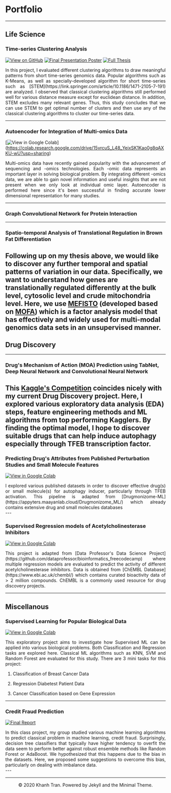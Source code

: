 # Portfolio
---

## Life Science 
### Time-series Clustering Analysis

[![View on GitHub](https://img.shields.io/badge/GitHub-View_on_GitHub-blue?logo=GitHub)](https://github.com/indrikwijaya/FYP-ML-For-Genomics)
[![Final Presentation Poster](https://img.shields.io/badge/PDF-Open_Research_Poster-blue?logo=adobe-acrobat-reader&logoColor=white)](pdf/final_presentation.pdf)
[![Full Thesis](https://img.shields.io/badge/PDF-Open_Research_Poster-blue?logo=adobe-acrobat-reader&logoColor=white)](pdf/IndrikWijaya_FYP_final.pdf)

<div style="text-align: justify"> 
  In this project, I evaluated different clustering algorithms to draw meaningful patterns from short time-series genomics data. Popular algorithms such as K-Means, as well as specially-developed algorithm for short time-series such as [STEM](https://link.springer.com/article/10.1186/1471-2105-7-191) are analyzed. I observed that classical clustering algorithms still performed well for various distance measure except for euclidean distance. In addition, STEM excludes many relevant genes. Thus, this study concludes that we can use STEM to get optimal number of clusters and then use any of the classical clustering algorithms to cluster our time-series data.
</div>

---

### Autoencoder for Integration of Multi-omics Data
[![View in Google Colab](https://img.shields.io/badge/Colab-Run_in_Google_Colab-blue?logo=Google&logoColor=FDBA18)]
(https://colab.research.google.com/drive/15vrcuS_L48_YeixSK1Kao0g8qAXKU-wU?usp=sharing)
<div style="text-align: justify"> 
  Multi-omics data have recently gained popularity with the advancement of sequencing and -omics technologies. Each -omic data represents an important layer in solving biological problem. By integrating different -omics data, we are able to gain novel information and useful insights that are not present when we only look at individual omic layer. Autoencoder is performed here since it's been successful in finding accurate lower dimensional representation for many studies. </div>
  
---

### Graph Convolutional Network for Protein Interaction
---

### Spatio-temporal Analysis of Translational Regulation in Brown Fat Differentiation
Following up on my thesis above, we would like to discover any further temporal and spatial patterns of variation in our data. Specifically, we want to understand how genes are translationally regulated differently at the bulk level, cytosolic level and crude mitochondria level. Here, we use [MEFISTO](https://www.nature.com/articles/s41592-021-01343-9) (developed based on [MOFA](https://biofam.github.io/MOFA2/)) which is a factor analysis model that has effectively and widely used for multi-modal genomics data sets in an unsupervised manner. 
---

## Drug Discovery
---

### Drug's Mechanism of Action (MOA) Prediction using TabNet, Deep Neural Network and Convolutional Neural Network
  
This [Kaggle's Competition](https://www.kaggle.com/c/lish-moa) coincides nicely with my current Drug Discovery project. Here, I explored various exploratory data analysis (EDA) steps, feature engineering methods and ML algorithms from top performing Kagglers. By finding the optimal model, I hope to discover suitable drugs that can help induce autophagy especially through TFEB transcription factor.
---

### Predicting Drug's Attributes from Published Perturbation Studies and Small Molecule Features
[![View in Google Colab](https://img.shields.io/badge/Colab-Run_in_Google_Colab-blue?logo=Google&logoColor=FDBA18)](https://colab.research.google.com/drive/1E9ZkeH_UAOVz03DqvbDYN17zsBpd9ry4)
<div style="text-align: justify">I explored various published datasets in order to discover effective drug(s) or small molecule(s) for autophagy inducer, particularly through TFEB activation. This pipeline is adapted from [Drugmonizome-ML](https://appyters.maayanlab.cloud/Drugmonizome_ML/) which already contains extensive drug and small molecules databases</div>
---

### Supervised Regression models of Acetylcholinesterase Inhibitors
[![View in Google Colab](https://img.shields.io/badge/Colab-Run_in_Google_Colab-blue?logo=Google&logoColor=FDBA18)](https://colab.research.google.com/drive/1BqrzHc5YYT2NSVdtyPd0i4disLLSBqEI?usp=sharing)

<div style="text-align: justify"> This project is adapted from [Data Professor's Data Science Project](https://github.com/dataprofessor/bioinformatics_freecodecamp) where multiple regression models are evaluated to predict the activity of different acetylcholinesterase inhibitors. Data is obtained from [ChEMBL Database](https://www.ebi.ac.uk/chembl/) which contains curated bioactivity data of > 2 million compounds. ChEMBL is a commonly used resource for drug discovery projects. </div>

---
## Miscellanous

### Supervised Learning for Popular Biological Data
[![View in Google Colab](https://img.shields.io/badge/Colab-Run_in_Google_Colab-blue?logo=Google&logoColor=FDBA18)](https://colab.research.google.com/drive/1XPgzCcsGid994SZcoZtuiYEnLidgngqo?usp=sharing)
<div style="text-align: justify">This exploratory project aims to investigate how Supervised ML can be applied into various biological problems. Both Classification and Regression tasks are explored here. Classical ML algorithms such as KNN, SVM and Random Forest are evaluated for this study. There are 3 mini tasks for this project: </div>

1) Classification of Breast Cancer Data

2) Regression Diabetest Patient Data

3) Cancer Classification based on Gene Expression

---
### Credit Fraud Prediction

[![Final Report](https://img.shields.io/badge/PDF-Open_Research_Poster-blue?logo=adobe-acrobat-reader&logoColor=white)](pdf/credit_fraud_prediction.pdf)

<div style="text-align: justify"> In this class project, my group studied various machine learning algorithms to predict classical problem in machine learning, credit fraud. Surprisingly, decision tree classifiers that typically have higher tendency to overfit the data seem to perform better against robust ensemble methods like Random Forest or AdaBoost. We hypothesized that this happens due to the bias in the datasets. Here, we proposed some suggestions to overcome this bias, particularly on dealing with imbalance data.</div>
---


---
<center>© 2020 Khanh Tran. Powered by Jekyll and the Minimal Theme.</center>
